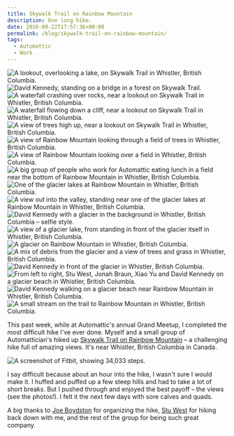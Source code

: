 ```yaml
---
title: Skywalk Trail on Rainbow Mountain
description: One long hike.
date: 2016-09-22T17:57:36+00:00
permalink: /blog/skywalk-trail-on-rainbow-mountain/
tags:
  - Automattic
  - Work
---
```


![A lookout, overlooking a lake, on Skywalk Trail in Whistler, British Columbia.](./grandmeetup2016-2.jpg)
![David Kennedy, standing on a bridge in a forest on Skywalk Trail.](./grandmeetup2016-3.jpg)
![A waterfall crashing over rocks, near a lookout on Skywalk Trail in Whistler, British Columbia.](./grandmeetup2016-4.jpg)
![A waterfall flowing down a cliff, near a lookout on Skywalk Trail in Whistler, British Columbia.](./grandmeetup2016-5.jpg)
![A view of trees high up, near a lookout on Skywalk Trail in Whistler, British Columbia.](./grandmeetup2016-6.jpg)
![A view of Rainbow Mountain looking through a field of trees in Whistler, British Columbia.](./grandmeetup2016-7.jpg)
![A view of Rainbow Mountain looking over a field in Whistler, British Columbia.](./grandmeetup2016-8.jpg)
![A big group of people who work for Automattic eating lunch in a field near the bottom of Rainbow Mountain in Whistler, British Columbia.](./grandmeetup2016-9.jpg)
![One of the glacier lakes at Rainbow Mountain in Whistler, British Columbia.](./grandmeetup2016-10.jpg)
![A view out into the valley, standing near one of the glacier lakes at Rainbow Mountain in Whistler, British Columbia.](./grandmeetup2016-11.jpg)
![David Kennedy with a glacier in the background in Whistler, British Columbia – selfie style.](./grandmeetup2016-12.jpg)
![A view of a glacier lake, from standing in front of the glacier itself in Whistler, British Columbia.](./grandmeetup2016-13.jpg)
![A glacier on Rainbow Mountain in Whistler, British Columbia.](./grandmeetup2016-14.jpg)
![A mix of debris from the glacier and a view of trees and grass in Whistler, British Columbia.](./grandmeetup2016-15.jpg)
![David Kennedy in front of the glacier in Whistler, British Columbia.](./grandmeetup2016-16.jpg)
![From left to right, Stu West, Jonah Braun, Xiao Yu and David Kennedy on a glacier beach in Whistler, British Columbia.](./grandmeetup2016-17.jpg)
![David Kennedy walking on a glacier beach near Rainbow Mountain in Whistler, British Columbia.](./grandmeetup2016-18.jpg)
![A small stream on the trail to Rainbow Mountain in Whistler, British Columbia.](./grandmeetup2016-19.jpg)

This past week, while at Automattic's annual Grand Meetup, I completed the most difficult hike I've ever done. Myself and a small group of Automattician's hiked up [Skywalk Trail on Rainbow Mountain](http://localwhistler.com/news/2015/08/17/skywalk-trail/) – a challenging hike full of amazing views. It's near Whistler, British Columbia in Canada.

![A screenshot of Fitbit, showing 34,033 steps.](./grandmeetup2016-20.jpg)

I say difficult because about an hour into the hike, I wasn't sure I would make it. I huffed and puffed up a few steep hills and had to take a lot of short breaks. But I pushed through and enjoyed the best payoff – the views (see the photos!). I felt it the next few days with sore calves and quads.

A big thanks to [Joe Boydston](https://crazyrunningguy.com) for organizing the hike, [Stu West](https://stuwest.org) for hiking back down with me, and the rest of the group for being such great company.
